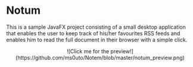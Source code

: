 # Notum

This is a sample JavaFX project consisting of a small desktop application that enables the user
to keep track of his/her favourites RSS feeds and enables him to read the full document in their
browser with a simple click.

<p align="center">
![Click me for the preview!](https://github.com/ms0uto/Notem/blob/master/notum_preview.png)
</p>

